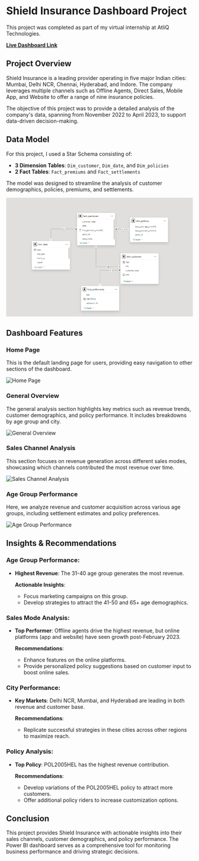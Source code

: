 # Shield Insurance Dashboard Project

This project was completed as part of my virtual internship at AtliQ Technologies.

**[Live Dashboard Link](https://app.powerbi.com/groups/me/reports/62be3270-b161-48b8-a46c-d9e49427e074?pbi_source=desktop)**

## Project Overview

Shield Insurance is a leading provider operating in five major Indian cities: Mumbai, Delhi NCR, Chennai, Hyderabad, and Indore. The company leverages multiple channels such as Offline Agents, Direct Sales, Mobile App, and Website to offer a range of nine insurance policies.

The objective of this project was to provide a detailed analysis of the company's data, spanning from November 2022 to April 2023, to support data-driven decision-making.

## Data Model

For this project, I used a Star Schema consisting of:

- **3 Dimension Tables**: `Dim_customer`, `Dim_date`, and `Dim_policies`
- **2 Fact Tables**: `Fact_premiums` and `Fact_settlements`

The model was designed to streamline the analysis of customer demographics, policies, premiums, and settlements.

![Shield Insurance Data Model](https://github.com/Shimrangupta22/Shield-Insurance/blob/main/assets/data%20modeling.png)

## Dashboard Features

### **Home Page**
This is the default landing page for users, providing easy navigation to other sections of the dashboard.

![Home Page](https://github.com/user-attachments/assets/4c86e911-c87f-41b4-aea9-d9e95c662d8f)

### **General Overview**
The general analysis section highlights key metrics such as revenue trends, customer demographics, and policy performance. It includes breakdowns by age group and city.

![General Overview](https://github.com/user-attachments/assets/e7ed8330-e2f8-4b7d-83df-12d88e0edb2e)

### **Sales Channel Analysis**
This section focuses on revenue generation across different sales modes, showcasing which channels contributed the most revenue over time.

![Sales Channel Analysis](https://github.com/user-attachments/assets/04575041-dfaa-4a66-961b-696c240cb9fb)

### **Age Group Performance**
Here, we analyze revenue and customer acquisition across various age groups, including settlement estimates and policy preferences.

![Age Group Performance](https://github.com/user-attachments/assets/68b72b1a-440b-48a0-840c-68b8b83a4bc6)

## Insights & Recommendations

### Age Group Performance:
- **Highest Revenue**: The 31-40 age group generates the most revenue.
  
  **Actionable Insights**:
  - Focus marketing campaigns on this group.
  - Develop strategies to attract the 41-50 and 65+ age demographics.

### Sales Mode Analysis:
- **Top Performer**: Offline agents drive the highest revenue, but online platforms (app and website) have seen growth post-February 2023.
  
  **Recommendations**:
  - Enhance features on the online platforms.
  - Provide personalized policy suggestions based on customer input to boost online sales.

### City Performance:
- **Key Markets**: Delhi NCR, Mumbai, and Hyderabad are leading in both revenue and customer base.
  
  **Recommendations**:
  - Replicate successful strategies in these cities across other regions to maximize reach.

### Policy Analysis:
- **Top Policy**: POL2005HEL has the highest revenue contribution.
  
  **Recommendations**:
  - Develop variations of the POL2005HEL policy to attract more customers.
  - Offer additional policy riders to increase customization options.

## Conclusion

This project provides Shield Insurance with actionable insights into their sales channels, customer demographics, and policy performance. The Power BI dashboard serves as a comprehensive tool for monitoring business performance and driving strategic decisions.

